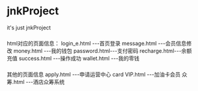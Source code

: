 # jnkProject
it's just jnkProject

###
html对应的页面信息：
    login_e.html ---首页登录
    message.html ---会员信息修改
    money.html   ---我的钱包
    password.html---支付密码
    recharge.html---余额充值
    success.html ---操作成功
    wallet.html  ---我的零钱



###
其他的页面信息
    apply.html      ---申请运营中心
    card VIP.html   ---加油卡会员
    众筹.html       ---酒店众筹系统

